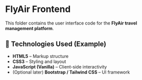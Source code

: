 # FlyAir Frontend

This folder contains the user interface code for the **FlyAir travel management platform**.

## 🧰 Technologies Used (Example)
- **HTML5** – Markup structure
- **CSS3** – Styling and layout
- **JavaScript (Vanilla)** – Client-side interactivity
- (Optional later) **Bootstrap / Tailwind CSS** – UI framework

